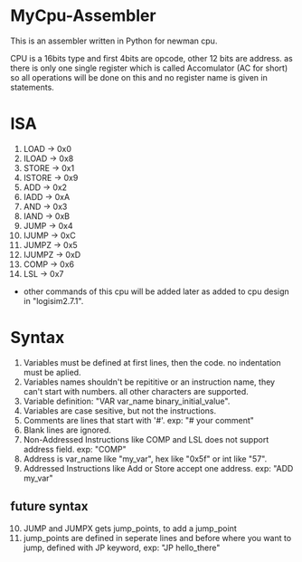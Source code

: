 # MyCpu-Assembler
This is an assembler written in Python for newman cpu.


CPU is a 16bits type and first 4bits are opcode, other 12 bits are address.
as there is only one single register which is called Accomulator (AC for short) so all operations will be done on this and no register name is given in statements.

# ISA
1. LOAD -> 0x0
2. ILOAD -> 0x8
3. STORE -> 0x1
4. ISTORE -> 0x9
5. ADD -> 0x2
6. IADD -> 0xA
7. AND -> 0x3
8. IAND -> 0xB
9. JUMP -> 0x4
10. IJUMP -> 0xC
11. JUMPZ -> 0x5
12. IJUMPZ -> 0xD
13. COMP -> 0x6
14. LSL -> 0x7

- other commands of this cpu will be added later as added to cpu design in "logisim2.7.1".

# Syntax

1. Variables must be defined at first lines, then the code. no indentation must be aplied.
2. Variables names shouldn't be repititive or an instruction name, they can't start with numbers. all other characters are supported.
3. Variable definition: "VAR var_name binary_initial_value".
4. Variables are case sesitive, but not the instructions.
5. Comments are lines that start with '#'. exp: "# your comment"
6. Blank lines are ignored.
7. Non-Addressed Instructions like COMP and LSL does not support address field. exp: "COMP"
8. Address is var_name like "my_var", hex like "0x5f" or int like "57".
9. Addressed Instructions like Add or Store accept one address. exp: "ADD my_var"
## future syntax
10. JUMP and JUMPX gets jump_points, to add a jump_point
11. jump_points are defined in seperate lines and before where you want to jump, defined with JP keyword, exp: "JP hello_there"

